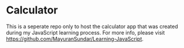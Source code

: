 # Calculator
 This is a seperate repo only to host the calculator app that was created during my JavaScript learning process. 
 For more info, please visit https://github.com/MayuranSundar/Learning-JavaScript.
